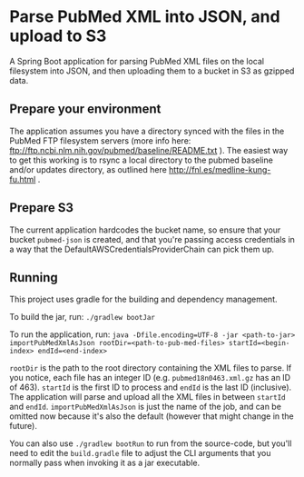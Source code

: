 # Parse PubMed XML into JSON, and upload to S3
A Spring Boot application for parsing PubMed XML files on the local filesystem
into JSON, and then uploading them to a bucket in S3 as gzipped data.

## Prepare your environment
The application assumes you have a directory synced with the files in the PubMed FTP
filesystem servers (more info here: ftp://ftp.ncbi.nlm.nih.gov/pubmed/baseline/README.txt ).
The easiest way to get this working is to rsync a local directory to the pubmed baseline and/or updates
directory, as outlined here http://fnl.es/medline-kung-fu.html .

## Prepare S3
The current application hardcodes the bucket name, so ensure that your bucket `pubmed-json` is
created, and that you're passing access credentials in a way that the DefaultAWSCredentialsProviderChain
can pick them up.

## Running
This project uses gradle for the building and dependency management.

To build the jar, run: `./gradlew bootJar`

To run the application, run: `java -Dfile.encoding=UTF-8 -jar <path-to-jar> importPubMedXmlAsJson rootDir=<path-to-pub-med-files> startId=<begin-index> endId=<end-index>`

`rootDir` is the path to the root directory containing the XML files to parse. If you notice, each file has an integer ID 
(e.g. `pubmed18n0463.xml.gz` has an ID of 463). `startId` is the first ID to process and `endId` is the last ID (inclusive).
The application will parse and upload all the XML files in between `startId` and `endId`. `importPubMedXmlAsJson` is just
the name of the job, and can be omitted now because it's also the default (however that might change in the future).

You can also use `./gradlew bootRun` to run from the source-code, but you'll need to edit the `build.gradle` file to adjust
the CLI arguments that you normally pass when invoking it as a jar executable.
